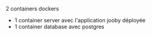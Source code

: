 2 containers dockers
- 1 container server avec l'application jooby déployée
- 1 container database avec postgres